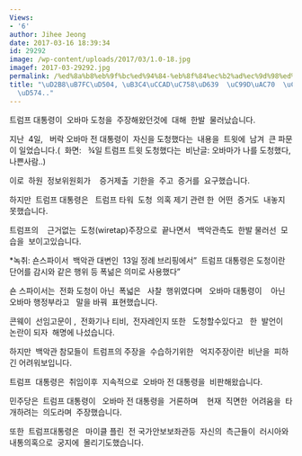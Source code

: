 ```yaml
---
Views:
- '6'
author: Jihee Jeong
date: 2017-03-16 18:39:34
id: 29292
image: /wp-content/uploads/2017/03/1.0-18.jpg
imagef: 2017-03-29292.jpg
permalink: /%ed%8a%b8%eb%9f%bc%ed%94%84-%eb%8f%84%ec%b2%ad%ec%9d%98%ed%98%b9-%ec%a6%9d%ea%b1%b0-%ec%a0%9c%ec%b6%9c-%eb%aa%bb%ed%95%b4/
title: "\uD2B8\uB7FC\uD504, \uB3C4\uCCAD\uC758\uD639  \uC99D\uAC70  \uC81C\uCD9C \uBABB\
  \uD574.."
---
```


트럼프 대통령이  오바마 도청을  주장해왔던것에  대해  한발  물러났습니다.

지난  4일,   버락 오바마 전 대통령이  자신을 도청했다는  내용을  트윗에  남겨  큰 파문이 일었습니다.(  화면:   ¾일 트럼프 트윗 도청했다는  비난글: 오바마가 나를 도청했다, 나쁜사람..)

이로  하원  정보위원회가    증거제출  기한을  주고  증거를  요구했습니다.

하지만  트럼프 대통령은   트럼프 타워  도청  의혹 제기 관련 한  어떤  증거도  내놓지 못했습니다.

트럼프의    근거없는  도청(wiretap)주장으로  끝나면서   백악관측도  한발 물러선  모습을  보이고있습니다.

*녹취: 숀스파이서  백악관 대변인  13일 정례 브리핑에서”  트럼프 대통령은 도청이란 단어를 감시와 같은 행위 등 폭넒은 의미로 사용했다”

숀 스파이서는  전화 도청이 아닌  폭넓은   사찰  행위였다며   오바마 대통령이    아닌  오바마 행정부라고   말을 바꿔  표현했습니다.

콘웨이  선임고문이 ,  전화기나 티비,  전자레인지 또한   도청할수있다고   한  발언이  논란이 되자  해명에 나섰습니다.

하지만  백악관 참모들이  트럼프의 주장을  수습하기위한   억지주장이란  비난을  피하긴 어려워보입니다.

트럼프  대통령은  취임이후  지속적으로  오바마 전 대통령을  비판해왔습니다.

민주당은  트럼프 대통령이   오바마 전 대통령을  거론하며    현재  직면한  어려움을  타개하려는  의도라며  주장했습니다.

또한  트럼프대통령은   마이클 플린  전 국가안보보좌관등  자신의  측근들이  러시아와  내통의혹으로  궁지에  몰리기도했습니다.

&nbsp;

&nbsp;

&nbsp;